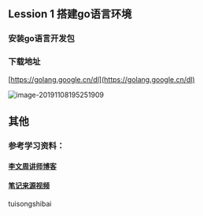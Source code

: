 ## Lession 1 搭建go语言环境

### 安装go语言开发包

### 下载地址

[https://golang.google.cn/dl](https://golang.google.cn/dl)

![image-20191108195251909](C:\Users\v_vleizhou\AppData\Roaming\Typora\typora-user-images\image-20191108195251909.png)

## 其他

### 参考学习资料：

#### [李文周讲师博客]( https://www.liwenzhou.com/ )

#### [笔记来源视频]( https://www.bilibili.com/video/av73381776?p=3 )

tuisongshibai